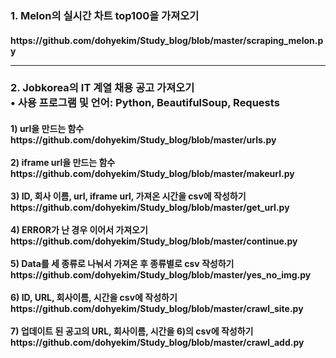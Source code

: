 

<h3> 1. Melon의 실시간 차트 top100을 가져오기
<br>
<h4> https://github.com/dohyekim/Study_blog/blob/master/scraping_melon.py
<br>
<hr>
<h3> 2. Jobkorea의 IT 계열 채용 공고 가져오기<br>
 •	사용 프로그램 및 언어: Python, BeautifulSoup, Requests
 
<br>
<h4> 1) url을 만드는 함수
 https://github.com/dohyekim/Study_blog/blob/master/urls.py<br>
<br>
2) iframe url을 만드는 함수
 https://github.com/dohyekim/Study_blog/blob/master/makeurl.py<br>
<br>
3) ID, 회사 이름, url, iframe url, 가져온 시간을 csv에 작성하기
 https://github.com/dohyekim/Study_blog/blob/master/get_url.py<br>
<br>
4) ERROR가 난 경우 이어서 가져오기
 https://github.com/dohyekim/Study_blog/blob/master/continue.py<br>
<br>
5) Data를 세 종류로 나눠서 가져온 후 종류별로 csv 작성하기
 https://github.com/dohyekim/Study_blog/blob/master/yes_no_img.py<br>
<br>
6) ID, URL, 회사이름, 시간을 csv에 작성하기
https://github.com/dohyekim/Study_blog/blob/master/crawl_site.py<br>
<br>
7) 업데이트 된 공고의 URL, 회사이름, 시간을 6)의 csv에 작성하기
https://github.com/dohyekim/Study_blog/blob/master/crawl_add.py<br> </h4>


